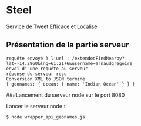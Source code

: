 # Steel

Service de Tweet Efficace et Localisé


## Présentation de la partie serveur

```shell
requête envoyé à l'url : /extendedFindNearby?lat=-14.2960&lng=61.2176&username=arnaudgregoire
envoi d' une requête au serveur
réponse du serveur reçu
Conversion XML to JSON terminé
{ geonames: { ocean: { name: 'Indian Ocean' } } }
```

###Lancement du serveur node sur le port 8080

Lancer le serveur node :

```shell
$ node wrapper_api_geonames.js
```

